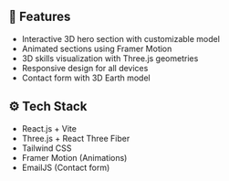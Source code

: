 ## 🚀 Features

- Interactive 3D hero section with customizable model
- Animated sections using Framer Motion
- 3D skills visualization with Three.js geometries
- Responsive design for all devices
- Contact form with 3D Earth model

## ⚙️ Tech Stack

- React.js + Vite
- Three.js + React Three Fiber
- Tailwind CSS
- Framer Motion (Animations)
- EmailJS (Contact form)
